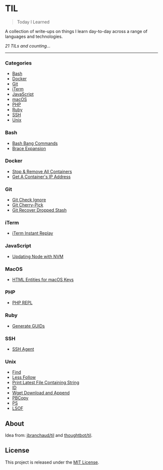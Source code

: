 # TIL

> Today I Learned

A collection of write-ups on things I learn day-to-day across a range of languages and technologies.

_21 TILs and counting&hellip;_

---

### Categories

* [Bash](#bash)
* [Docker](#docker)
* [Git](#git)
* [iTerm](#iterm)
* [JavaScript](#javascript)
* [macOS](#mac)
* [PHP](#php)
* [Ruby](#ruby)
* [SSH](#ssh)
* [Unix](#unix)

### Bash

- [Bash Bang Commands](bash/bash-bang.md)
- [Brace Expansion](bash/brace-expansion.md)

### Docker

- [Stop & Remove All Containers](docker/stop-remove-all-containers.md)
- [Get A Container's IP Address](docker/get-ip.md)

### Git

- [Git Check Ignore](git/check-ignore.md)
- [Git Cherry-Pick](git/cherry-pick.md)
- [Git Recover Dropped Stash](git/recover-dropped-stash.md)

### iTerm

- [iTerm Instant Replay](iterm/instant-replay.md)

### JavaScript

- [Updating Node with NVM](javascript/nvm-update.md)

### MacOS

- [HTML Entities for macOS Keys](mac/html-entities.md)

### PHP

- [PHP REPL](php/repl.md)

### Ruby

- [Generate GUIDs](ruby/generate-guids.md)

### SSH

- [SSH Agent](ssh/agent.md)

### Unix

- [Find](unix/find.md)
- [Less Follow](unix/less-follow.md)
- [Print Latest File Containing String](unix/less-and-grep.md)
- [ID](unix/id.md)
- [Wget Download and Append](unix/wget-download-and-append.md)
- [PBCopy](unix/pbcopy.md)
- [PS](unix/ps.md)
- [LSOF](unix/lsof.md)

## About

Idea from: [jbranchaud/til](https://github.com/jbranchaud/til) and [thoughtbot/til](https://github.com/thoughtbot/til).

## License

This project is released under the [MIT License](http://www.opensource.org/licenses/MIT).
